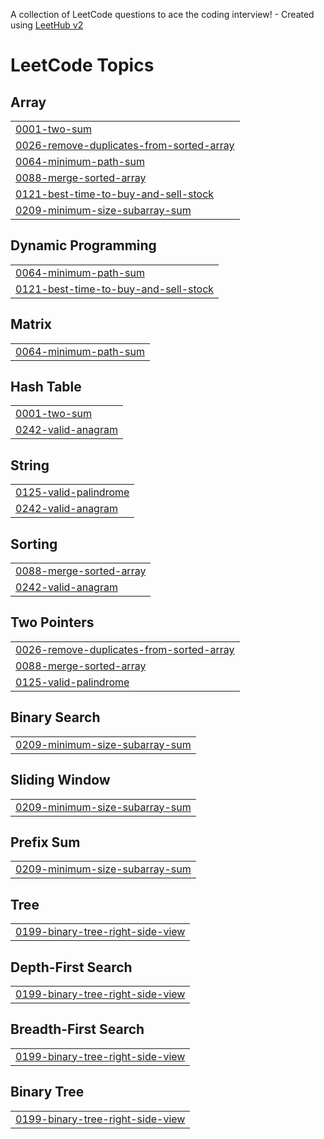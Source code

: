 A collection of LeetCode questions to ace the coding interview! - Created using [LeetHub v2](https://github.com/arunbhardwaj/LeetHub-2.0)
<!---LeetCode Topics Start-->
# LeetCode Topics
## Array
|  |
| ------- |
| [0001-two-sum](https://github.com/njdnreddy/Leetcode-Problems/tree/master/0001-two-sum) |
| [0026-remove-duplicates-from-sorted-array](https://github.com/njdnreddy/Leetcode-Problems/tree/master/0026-remove-duplicates-from-sorted-array) |
| [0064-minimum-path-sum](https://github.com/njdnreddy/Leetcode-Problems/tree/master/0064-minimum-path-sum) |
| [0088-merge-sorted-array](https://github.com/njdnreddy/Leetcode-Problems/tree/master/0088-merge-sorted-array) |
| [0121-best-time-to-buy-and-sell-stock](https://github.com/njdnreddy/Leetcode-Problems/tree/master/0121-best-time-to-buy-and-sell-stock) |
| [0209-minimum-size-subarray-sum](https://github.com/njdnreddy/Leetcode-Problems/tree/master/0209-minimum-size-subarray-sum) |
## Dynamic Programming
|  |
| ------- |
| [0064-minimum-path-sum](https://github.com/njdnreddy/Leetcode-Problems/tree/master/0064-minimum-path-sum) |
| [0121-best-time-to-buy-and-sell-stock](https://github.com/njdnreddy/Leetcode-Problems/tree/master/0121-best-time-to-buy-and-sell-stock) |
## Matrix
|  |
| ------- |
| [0064-minimum-path-sum](https://github.com/njdnreddy/Leetcode-Problems/tree/master/0064-minimum-path-sum) |
## Hash Table
|  |
| ------- |
| [0001-two-sum](https://github.com/njdnreddy/Leetcode-Problems/tree/master/0001-two-sum) |
| [0242-valid-anagram](https://github.com/njdnreddy/Leetcode-Problems/tree/master/0242-valid-anagram) |
## String
|  |
| ------- |
| [0125-valid-palindrome](https://github.com/njdnreddy/Leetcode-Problems/tree/master/0125-valid-palindrome) |
| [0242-valid-anagram](https://github.com/njdnreddy/Leetcode-Problems/tree/master/0242-valid-anagram) |
## Sorting
|  |
| ------- |
| [0088-merge-sorted-array](https://github.com/njdnreddy/Leetcode-Problems/tree/master/0088-merge-sorted-array) |
| [0242-valid-anagram](https://github.com/njdnreddy/Leetcode-Problems/tree/master/0242-valid-anagram) |
## Two Pointers
|  |
| ------- |
| [0026-remove-duplicates-from-sorted-array](https://github.com/njdnreddy/Leetcode-Problems/tree/master/0026-remove-duplicates-from-sorted-array) |
| [0088-merge-sorted-array](https://github.com/njdnreddy/Leetcode-Problems/tree/master/0088-merge-sorted-array) |
| [0125-valid-palindrome](https://github.com/njdnreddy/Leetcode-Problems/tree/master/0125-valid-palindrome) |
## Binary Search
|  |
| ------- |
| [0209-minimum-size-subarray-sum](https://github.com/njdnreddy/Leetcode-Problems/tree/master/0209-minimum-size-subarray-sum) |
## Sliding Window
|  |
| ------- |
| [0209-minimum-size-subarray-sum](https://github.com/njdnreddy/Leetcode-Problems/tree/master/0209-minimum-size-subarray-sum) |
## Prefix Sum
|  |
| ------- |
| [0209-minimum-size-subarray-sum](https://github.com/njdnreddy/Leetcode-Problems/tree/master/0209-minimum-size-subarray-sum) |
## Tree
|  |
| ------- |
| [0199-binary-tree-right-side-view](https://github.com/njdnreddy/Leetcode-Problems/tree/master/0199-binary-tree-right-side-view) |
## Depth-First Search
|  |
| ------- |
| [0199-binary-tree-right-side-view](https://github.com/njdnreddy/Leetcode-Problems/tree/master/0199-binary-tree-right-side-view) |
## Breadth-First Search
|  |
| ------- |
| [0199-binary-tree-right-side-view](https://github.com/njdnreddy/Leetcode-Problems/tree/master/0199-binary-tree-right-side-view) |
## Binary Tree
|  |
| ------- |
| [0199-binary-tree-right-side-view](https://github.com/njdnreddy/Leetcode-Problems/tree/master/0199-binary-tree-right-side-view) |
<!---LeetCode Topics End-->